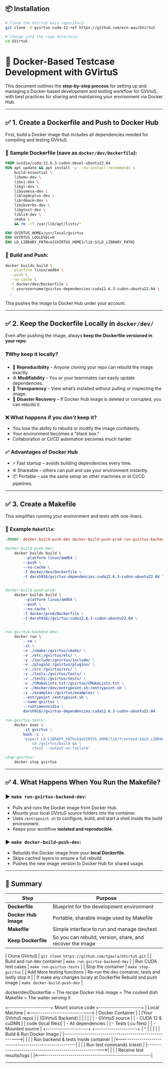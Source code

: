 ## 📦 Installation

```bash
# Clone the GVirtuS main repository:
git clone -b gvirtus-cuda-12-ref https://github.com/ecn-aau/GVirtuS

# Change into the repo directory:
cd GVirtuS
```

# 🧪 Docker-Based Testcase Development with GVirtuS

This document outlines the **step-by-step process** for setting up and managing a Docker-based development and testing workflow for GVirtuS, with best practices for sharing and maintaining your environment via Docker Hub.

---

## ✅ 1. Create a Dockerfile and Push to Docker Hub

First, build a Docker image that includes all dependencies needed for compiling and testing GVirtuS.

### 📄 Sample Dockerfile (save as `docker/dev/Dockerfile`):

```Dockerfile
FROM nvidia/cuda:12.6.3-cudnn-devel-ubuntu22.04
RUN apt update && apt install -y --no-install-recommends \
    build-essential \
    libxmu-dev \
    libxi-dev \
    libgl-dev \
    libosmesa-dev \
    liblog4cplus-dev \
    librdmacm-dev \
    libibverbs-dev \
    libgtest-dev \
    liblz4-dev \
    cmake \
    && rm -rf /var/lib/apt/lists/*

ENV GVIRTUS_HOME=/usr/local/gvirtus
ENV GVIRTUS_LOGLEVEL=0
ENV LD_LIBRARY_PATH=${GVIRTUS_HOME}/lib:${LD_LIBRARY_PATH}
```

### 🚀 Build and Push:

```bash
docker buildx build \
  --platform linux/amd64 \
  --push \
  --no-cache \
  -f docker/dev/Dockerfile \
  -t yourusername/gvirtus-dependencies:cuda12.6.3-cudnn-ubuntu22.04 \
  .
```

This pushes the image to Docker Hub under your account.

---

## ✅ 2. Keep the Dockerfile Locally in `docker/dev/`

Even after pushing the image, always **keep the Dockerfile versioned in your repo**.

### ❓Why keep it locally?

* 🔁 **Reproducibility** – Anyone cloning your repo can rebuild the image exactly.
* ⚙️ **Modifiability** – You or your teammates can easily update dependencies.
* 📖 **Transparency** – View what’s installed without pulling or inspecting the image.
* 🚧 **Disaster Recovery** – If Docker Hub image is deleted or corrupted, you can rebuild it.

### ❌ What happens if you *don’t* keep it?

* You lose the ability to rebuild or modify the image confidently.
* Your environment becomes a "black box."
* Collaboration or CI/CD automation becomes much harder.

### ✅ Advantages of Docker Hub

* ⚡ Fast startup – avoids building dependencies every time.
* 🌐 Shareable – others can pull and use your environment instantly.
* 📦 Portable – use the same setup on other machines or in CI/CD pipelines.

---

## ✅ 3. Create a Makefile

This simplifies running your environment and tests with one-liners.

### 📄 Example `Makefile`:

```makefile
.PHONY: docker-build-push-dev docker-build-push-prod run-gvirtus-backend-dev run-gvirtus-tests stop-gvirtus

docker-build-push-dev:
	docker buildx build \
		--platform linux/amd64 \
		--push \
		--no-cache \
		-f docker/dev/Dockerfile \
		-t darsh916/gvirtus-dependencies:cuda12.6.3-cudnn-ubuntu22.04 \
		.

docker-build-push-prod:
	docker buildx build \
		--platform linux/amd64 \
		--push \
		--no-cache \
		-f docker/prod/Dockerfile \
		-t darsh916//gvirtus:cuda12.6.3-cudnn-ubuntu22.04 \
		.

run-gvirtus-backend-dev:
	docker run \
		--rm \
		-it \
		-v ./cmake:/gvirtus/cmake/ \
		-v ./etc:/gvirtus/etc/ \
		-v ./include:/gvirtus/include/ \
		-v ./plugins:/gvirtus/plugins/ \
		-v ./src:/gvirtus/src/ \
		-v ./tools:/gvirtus/tools/ \
		-v ./tests:/gvirtus/tests/ \
		-v ./CMakeLists.txt:/gvirtus/CMakeLists.txt \
		-v ./docker/dev/entrypoint.sh:/entrypoint.sh \
		-v ./examples:/gvirtus/examples/ \
		--entrypoint /entrypoint.sh \
		--name gvirtus \
		--runtime=nvidia \
		darsh916//gvirtus-dependencies:cuda12.6.3-cudnn-ubuntu22.04

run-gvirtus-tests:
	docker exec \
		-it gvirtus \
		bash -c \
		'export LD_LIBRARY_PATH=$$GVIRTUS_HOME/lib/frontend:$$LD_LIBRARY_PATH && \
			cd /gvirtus/build && \
			ctest --output-on-failure'

stop-gvirtus:
	docker stop gvirtus

```

---

## ✅ 4. What Happens When You Run the Makefile?

### ▶️ `make run-gvirtus-backend-dev`:

* Pulls and runs the Docker image from Docker Hub.
* Mounts your local GVirtuS source folders into the container.
* Uses `/entrypoint.sh` to configure, build, and start a shell inside the build environment.
* Keeps your workflow **isolated and reproducible**.

### ▶️ `make docker-build-push-dev`:

* Rebuilds the Docker image from your **local Dockerfile**.
* Skips cached layers to ensure a full rebuild.
* Pushes the new image version to Docker Hub for shared usage.

---



## 🧠 Summary

| Step                 | Purpose                                                   |
| -------------------- | --------------------------------------------------------- |
| **Dockerfile**       | Blueprint for the development environment                 |
| **Docker Hub Image** | Portable, sharable image used by Makefile                 |
| **Makefile**         | Simple interface to run and manage dev/test               |
| **Keep Dockerfile**  | So you can rebuild, version, share, and recover the image |


| Clone GVirtuS | `git clone https://github.com/tgasla/GVirtuS.git` |
| Build and run dev container | `make run-gvirtus-backend-dev` |
| Run CUDA test cases | `make run-gvirtus-tests` |
| Stop the container | `make stop-gvirtus` |
| Add More testing functions | Re-run the dev container, tests and lastly stop it |
| If make any changes localy at Dockerfile Rebuild and push image | `make docker-build-push-dev` |

docker/dev/Dockerfile = The recipe
Docker Hub image       = The cooked dish
Makefile               = The waiter serving it


+---------------------+        Mount source code         +---------------------+
|  Local Machine       |  <---------------------------->  |  Docker Container   |
|  (Your GVirtuS repo) |                                   |  (GVirtuS Backend)  |
|                      |                                   |                     |
|  - GVirtuS source    |                                   |  - CUDA 12 & cuDNN  |
|    code (local files)|                                   |  - All dependencies |
|  - Tests (.cu files) |                                   |  - Mounted source   |
+---------------------+                                   +---------------------+
         |                                                        ^
         |                                                        |
         |                                                        |
         |                  Build & Run Docker Image              |
         |------------------------------------------------------->|
         |                                                        |
         |               Run backend & tests inside container    |
         |<-------------------------------------------------------|
         |                                                        |
         |                   Run test commands (ctest)           |
         |------------------------------------------------------->|
         |                                                        |
         |                Receive test results/logs               |
         |<-------------------------------------------------------|


---


